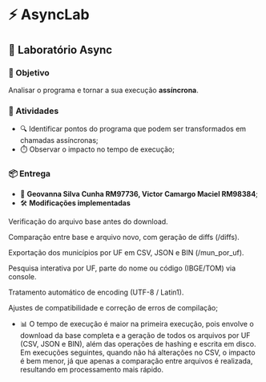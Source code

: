 # ⚡ AsyncLab

## 🧪 Laboratório Async

### 🎯 Objetivo
Analisar o programa e tornar a sua execução **assíncrona**.

### 📝 Atividades
- 🔍 Identificar pontos do programa que podem ser transformados em chamadas assíncronas;  
- ⏱️ Observar o impacto no tempo de execução;  

### 📦 Entrega
  - 👥 **Geovanna Silva Cunha RM97736, Victor Camargo Maciel RM98384**;  
  - 🛠️ **Modificações implementadas**

Verificação do arquivo base antes do download.

Comparação entre base e arquivo novo, com geração de diffs (/diffs).

Exportação dos municípios por UF em CSV, JSON e BIN (/mun_por_uf).

Pesquisa interativa por UF, parte do nome ou código (IBGE/TOM) via console.

Tratamento automático de encoding (UTF-8 / Latin1).

Ajustes de compatibilidade e correção de erros de compilação;  
  - 📊 O tempo de execução é maior na primeira execução, pois envolve o download da base completa e a geração de todos os arquivos por UF (CSV, JSON e BIN), além das operações de hashing e escrita em disco. Em execuções seguintes, quando não há alterações no CSV, o impacto é bem menor, já que apenas a comparação entre arquivos é realizada, resultando em processamento mais rápido.  



